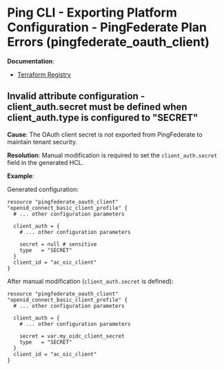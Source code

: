 # Ping CLI - Exporting Platform Configuration - PingFederate Plan Errors (pingfederate_oauth_client)

**Documentation**:
- [Terraform Registry](https://registry.terraform.io/providers/pingidentity/pingfederate/latest/docs/resources/oauth_client#schema)

## Invalid attribute configuration - client_auth.secret must be defined when client_auth.type is configured to "SECRET"

**Cause**: The OAuth client secret is not exported from PingFederate to maintain tenant security.

**Resolution**: Manual modification is required to set the `client_auth.secret` field in the generated HCL.

**Example**:

Generated configuration:
```hcl
resource "pingfederate_oauth_client" "openid_connect_basic_client_profile" {
  # ... other configuration parameters

  client_auth = {
    # ... other configuration parameters
    
    secret = null # sensitive
    type   = "SECRET"
  }
  client_id = "ac_oic_client"
}
```

After manual modification (`client_auth.secret` is defined):
```hcl
resource "pingfederate_oauth_client" "openid_connect_basic_client_profile" {
  # ... other configuration parameters

  client_auth = {
    # ... other configuration parameters
    
    secret = var.my_oidc_client_secret
    type   = "SECRET"
  }
  client_id = "ac_oic_client"
}
```

